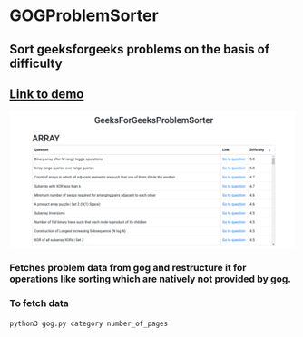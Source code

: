# GOGProblemSorter
Sort geeksforgeeks problems on the basis of difficulty
---
## [Link to demo](https://cdn.rawgit.com/reSHARMA/GOGProblemSorter/a78008e1/main.html)

![image](/one.png)

### Fetches problem data from gog and restructure it for operations like sorting which are natively not provided by gog.

### To fetch data
```
python3 gog.py category number_of_pages
```
